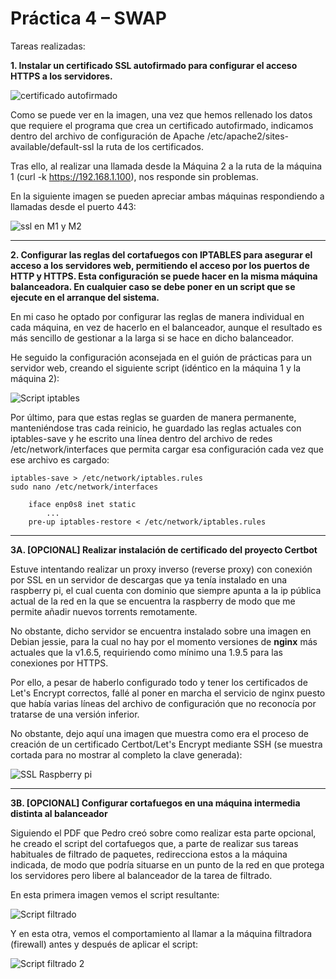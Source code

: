 <h1>Práctica 4 – SWAP</h1>
Tareas realizadas:

<b>1. Instalar un certificado SSL autofirmado para configurar el acceso HTTPS a los servidores.</b><br>

![certificado autofirmado](https://github.com/Selutario/SWAP/blob/master/pr%C3%A1ctica%204/pantallazos/default_activado_y_https.png?raw=true)

Como se puede ver en la imagen, una vez que hemos rellenado los datos que requiere el programa que crea un certificado autofirmado, indicamos dentro del archivo de configuración de Apache /etc/apache2/sites-available/default-ssl la ruta de los certificados.

Tras ello, al realizar una llamada desde la Máquina 2 a la ruta de la máquina 1 (curl -k https://192.168.1.100), nos responde sin problemas.

En la siguiente imagen se pueden apreciar ambas máquinas respondiendo a llamadas desde el puerto 443:

![ssl en M1 y M2](https://github.com/Selutario/SWAP/blob/master/pr%C3%A1ctica%204/pantallazos/http-https-1_2.png?raw=true)

--------------------------------------------
<b>2. Configurar las reglas del cortafuegos con IPTABLES para asegurar el acceso a los servidores web, permitiendo el acceso por los puertos de HTTP y HTTPS. Esta configuración se puede hacer en la misma máquina balanceadora. En cualquier caso se debe poner en un script que se ejecute en el arranque del sistema.</b><br>

En mi caso he optado por configurar las reglas de manera individual en cada máquina, en vez de hacerlo en el balanceador, aunque el resultado es más sencillo de gestionar a la larga si se hace en dicho balanceador. 

He seguido la configuración aconsejada en el guión de prácticas para un servidor web, creando el siguiente script (idéntico en la máquina 1 y la máquina 2):

![Script iptables](https://github.com/Selutario/SWAP/blob/master/pr%C3%A1ctica%204/pantallazos/iptables.png?raw=true)

Por último, para que estas reglas se guarden de manera permanente, manteniéndose tras cada reinicio, he guardado las reglas actuales con iptables-save y he escrito una línea dentro del archivo de redes /etc/network/interfaces que permita cargar esa configuración cada vez que ese archivo es cargado:

    iptables-save > /etc/network/iptables.rules
    sudo nano /etc/network/interfaces

        iface enp0s8 inet static
            ...
        pre-up iptables-restore < /etc/network/iptables.rules



--------------------------------------------
<b>3A. [OPCIONAL] Realizar instalación de certificado del proyecto Certbot</b><br>

Estuve intentando realizar un proxy inverso (reverse proxy) con conexión por SSL en un servidor de descargas que ya tenía instalado en una raspberry pi, el cual cuenta con dominio que siempre apunta a la ip pública actual de la red en la que se encuentra la raspberry de modo que me permite añadir nuevos torrents remotamente.

No obstante, dicho servidor se encuentra instalado sobre una imagen en Debian jessie, para la cual no hay por el momento versiones de <b>nginx</b> más actuales que la v1.6.5, requiriendo como mínimo una 1.9.5 para las conexiones por HTTPS. 

Por ello, a pesar de haberlo configurado todo y tener los certificados de Let's Encrypt correctos, fallé al poner en marcha el servicio de nginx puesto que había varias líneas del archivo de configuración que no reconocía por tratarse de una versión inferior. 

No obstante, dejo aquí una imagen que muestra como era el proceso de creación de un certificado Certbot/Let's Encrypt mediante SSH (se muestra cortada para no mostrar al completo la clave generada):

![SSL Raspberry pi](https://github.com/Selutario/SWAP/blob/master/pr%C3%A1ctica%204/pantallazos/ssl_rpi.png?raw=true)

--------------------------------------------

<b>3B. [OPCIONAL] Configurar cortafuegos en una máquina intermedia distinta al balanceador</b><br>

Siguiendo el PDF que Pedro creó sobre como realizar esta parte opcional, he creado el script del cortafuegos que, a parte de realizar sus tareas habituales de filtrado de paquetes, redirecciona estos a la máquina indicada, de modo que podría situarse en un punto de la red en que protega los servidores pero libere al balanceador de la tarea de filtrado.

En esta primera imagen vemos el script resultante:

![Script filtrado](https://github.com/Selutario/SWAP/blob/master/pr%C3%A1ctica%204/pantallazos/opcional1.png?raw=true)


Y en esta otra, vemos el comportamiento al llamar a la máquina filtradora (firewall) antes y después de aplicar el script:

![Script filtrado 2](https://github.com/Selutario/SWAP/blob/master/pr%C3%A1ctica%204/pantallazos/opcional2.png?raw=true)